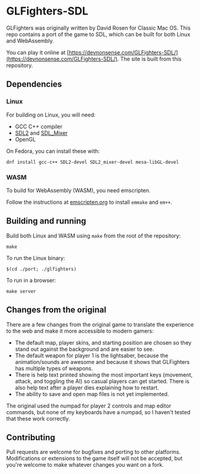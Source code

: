 # GLFighters-SDL

GLFighters was originally written by David Rosen for Classic Mac OS. This repo contains a port of the game to SDL, which can be built for both Linux and WebAssembly.

You can play it online at [https://devnonsense.com/GLFighters-SDL/](https://devnonsense.com/GLFighters-SDL/). The site is built from this repository.

## Dependencies

### Linux

For building on Linux, you will need:
* GCC C++ compiler
* [SDL2](https://www.libsdl.org/) and [SDL_Mixer](https://github.com/libsdl-org/SDL_mixer)
* OpenGL

On Fedora, you can install these with:
```
dnf install gcc-c++ SDL2-devel SDL2_mixer-devel mesa-libGL-devel
```

### WASM

To build for WebAssembly (WASM), you need emscripten.

Follow the instructions at [emscripten.org](https://emscripten.org/docs/getting_started/downloads.html) to install `emmake` and `em++`.

## Building and running

Build both Linux and WASM using `make` from the root of the repository:
```
make
```

To run the Linux binary:
```
$(cd ./port; ./glfighters)
```

To run in a browser:
```
make server
```

## Changes from the original

There are a few changes from the original game to translate the experience to the web
and make it more accessible to modern gamers:
* The default map, player skins, and starting position are chosen so they stand out
  against the background and are easier to see.
* The default weapon for player 1 is the lightsaber, because the animation/sounds are awesome
  and because it shows that GLFighters has multiple types of weapons.
* There is help text printed showing the most important keys (movement, attack, and toggling the AI)
  so casual players can get started. There is also help text after a player dies explaining how to restart.
* The ability to save and open map files is not yet implemented.

The original used the numpad for player 2 controls and map editor commands, but none of my keyboards
have a numpad, so I haven't tested that these work correctly.

## Contributing

Pull requests are welcome for bugfixes and porting to other platforms.
Modifications or extensions to the game itself will not be accepted, but you're
welcome to make whatever changes you want on a fork.

